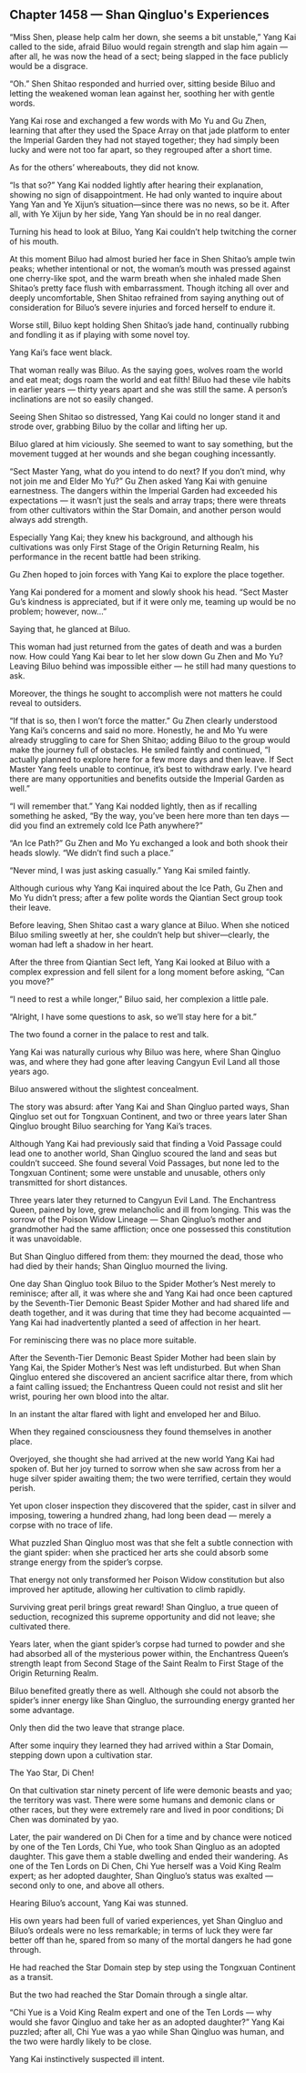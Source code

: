 ## Chapter 1458 — Shan Qingluo's Experiences

“Miss Shen, please help calm her down, she seems a bit unstable,” Yang Kai called to the side, afraid Biluo would regain strength and slap him again — after all, he was now the head of a sect; being slapped in the face publicly would be a disgrace.

“Oh.” Shen Shitao responded and hurried over, sitting beside Biluo and letting the weakened woman lean against her, soothing her with gentle words.

Yang Kai rose and exchanged a few words with Mo Yu and Gu Zhen, learning that after they used the Space Array on that jade platform to enter the Imperial Garden they had not stayed together; they had simply been lucky and were not too far apart, so they regrouped after a short time.

As for the others’ whereabouts, they did not know.

“Is that so?” Yang Kai nodded lightly after hearing their explanation, showing no sign of disappointment. He had only wanted to inquire about Yang Yan and Ye Xijun’s situation—since there was no news, so be it. After all, with Ye Xijun by her side, Yang Yan should be in no real danger.

Turning his head to look at Biluo, Yang Kai couldn’t help twitching the corner of his mouth.

At this moment Biluo had almost buried her face in Shen Shitao’s ample twin peaks; whether intentional or not, the woman’s mouth was pressed against one cherry-like spot, and the warm breath when she inhaled made Shen Shitao’s pretty face flush with embarrassment. Though itching all over and deeply uncomfortable, Shen Shitao refrained from saying anything out of consideration for Biluo’s severe injuries and forced herself to endure it.

Worse still, Biluo kept holding Shen Shitao’s jade hand, continually rubbing and fondling it as if playing with some novel toy.

Yang Kai’s face went black.

That woman really was Biluo. As the saying goes, wolves roam the world and eat meat; dogs roam the world and eat filth! Biluo had these vile habits in earlier years — thirty years apart and she was still the same. A person’s inclinations are not so easily changed.

Seeing Shen Shitao so distressed, Yang Kai could no longer stand it and strode over, grabbing Biluo by the collar and lifting her up.

Biluo glared at him viciously. She seemed to want to say something, but the movement tugged at her wounds and she began coughing incessantly.

“Sect Master Yang, what do you intend to do next? If you don’t mind, why not join me and Elder Mo Yu?” Gu Zhen asked Yang Kai with genuine earnestness. The dangers within the Imperial Garden had exceeded his expectations — it wasn’t just the seals and array traps; there were threats from other cultivators within the Star Domain, and another person would always add strength.

Especially Yang Kai; they knew his background, and although his cultivations was only First Stage of the Origin Returning Realm, his performance in the recent battle had been striking.

Gu Zhen hoped to join forces with Yang Kai to explore the place together.

Yang Kai pondered for a moment and slowly shook his head. “Sect Master Gu’s kindness is appreciated, but if it were only me, teaming up would be no problem; however, now…”

Saying that, he glanced at Biluo.

This woman had just returned from the gates of death and was a burden now. How could Yang Kai bear to let her slow down Gu Zhen and Mo Yu? Leaving Biluo behind was impossible either — he still had many questions to ask.

Moreover, the things he sought to accomplish were not matters he could reveal to outsiders.

“If that is so, then I won’t force the matter.” Gu Zhen clearly understood Yang Kai’s concerns and said no more. Honestly, he and Mo Yu were already struggling to care for Shen Shitao; adding Biluo to the group would make the journey full of obstacles. He smiled faintly and continued, “I actually planned to explore here for a few more days and then leave. If Sect Master Yang feels unable to continue, it’s best to withdraw early. I’ve heard there are many opportunities and benefits outside the Imperial Garden as well.”

“I will remember that.” Yang Kai nodded lightly, then as if recalling something he asked, “By the way, you’ve been here more than ten days — did you find an extremely cold Ice Path anywhere?”

“An Ice Path?” Gu Zhen and Mo Yu exchanged a look and both shook their heads slowly. “We didn’t find such a place.”

“Never mind, I was just asking casually.” Yang Kai smiled faintly.

Although curious why Yang Kai inquired about the Ice Path, Gu Zhen and Mo Yu didn’t press; after a few polite words the Qiantian Sect group took their leave.

Before leaving, Shen Shitao cast a wary glance at Biluo. When she noticed Biluo smiling sweetly at her, she couldn’t help but shiver—clearly, the woman had left a shadow in her heart.

After the three from Qiantian Sect left, Yang Kai looked at Biluo with a complex expression and fell silent for a long moment before asking, “Can you move?”

“I need to rest a while longer,” Biluo said, her complexion a little pale.

“Alright, I have some questions to ask, so we’ll stay here for a bit.”

The two found a corner in the palace to rest and talk.

Yang Kai was naturally curious why Biluo was here, where Shan Qingluo was, and where they had gone after leaving Cangyun Evil Land all those years ago.

Biluo answered without the slightest concealment.

The story was absurd: after Yang Kai and Shan Qingluo parted ways, Shan Qingluo set out for Tongxuan Continent, and two or three years later Shan Qingluo brought Biluo searching for Yang Kai’s traces.

Although Yang Kai had previously said that finding a Void Passage could lead one to another world, Shan Qingluo scoured the land and seas but couldn’t succeed. She found several Void Passages, but none led to the Tongxuan Continent; some were unstable and unusable, others only transmitted for short distances.

Three years later they returned to Cangyun Evil Land. The Enchantress Queen, pained by love, grew melancholic and ill from longing. This was the sorrow of the Poison Widow Lineage — Shan Qingluo’s mother and grandmother had the same affliction; once one possessed this constitution it was unavoidable.

But Shan Qingluo differed from them: they mourned the dead, those who had died by their hands; Shan Qingluo mourned the living.

One day Shan Qingluo took Biluo to the Spider Mother’s Nest merely to reminisce; after all, it was where she and Yang Kai had once been captured by the Seventh-Tier Demonic Beast Spider Mother and had shared life and death together, and it was during that time they had become acquainted — Yang Kai had inadvertently planted a seed of affection in her heart.

For reminiscing there was no place more suitable.

After the Seventh-Tier Demonic Beast Spider Mother had been slain by Yang Kai, the Spider Mother’s Nest was left undisturbed. But when Shan Qingluo entered she discovered an ancient sacrifice altar there, from which a faint calling issued; the Enchantress Queen could not resist and slit her wrist, pouring her own blood into the altar.

In an instant the altar flared with light and enveloped her and Biluo.

When they regained consciousness they found themselves in another place.

Overjoyed, she thought she had arrived at the new world Yang Kai had spoken of. But her joy turned to sorrow when she saw across from her a huge silver spider awaiting them; the two were terrified, certain they would perish.

Yet upon closer inspection they discovered that the spider, cast in silver and imposing, towering a hundred zhang, had long been dead — merely a corpse with no trace of life.

What puzzled Shan Qingluo most was that she felt a subtle connection with the giant spider: when she practiced her arts she could absorb some strange energy from the spider’s corpse.

That energy not only transformed her Poison Widow constitution but also improved her aptitude, allowing her cultivation to climb rapidly.

Surviving great peril brings great reward! Shan Qingluo, a true queen of seduction, recognized this supreme opportunity and did not leave; she cultivated there.

Years later, when the giant spider’s corpse had turned to powder and she had absorbed all of the mysterious power within, the Enchantress Queen’s strength leapt from Second Stage of the Saint Realm to First Stage of the Origin Returning Realm.

Biluo benefited greatly there as well. Although she could not absorb the spider’s inner energy like Shan Qingluo, the surrounding energy granted her some advantage.

Only then did the two leave that strange place.

After some inquiry they learned they had arrived within a Star Domain, stepping down upon a cultivation star.

The Yao Star, Di Chen!

On that cultivation star ninety percent of life were demonic beasts and yao; the territory was vast. There were some humans and demonic clans or other races, but they were extremely rare and lived in poor conditions; Di Chen was dominated by yao.

Later, the pair wandered on Di Chen for a time and by chance were noticed by one of the Ten Lords, Chi Yue, who took Shan Qingluo as an adopted daughter. This gave them a stable dwelling and ended their wandering. As one of the Ten Lords on Di Chen, Chi Yue herself was a Void King Realm expert; as her adopted daughter, Shan Qingluo’s status was exalted — second only to one, and above all others.

Hearing Biluo’s account, Yang Kai was stunned.

His own years had been full of varied experiences, yet Shan Qingluo and Biluo’s ordeals were no less remarkable; in terms of luck they were far better off than he, spared from so many of the mortal dangers he had gone through.

He had reached the Star Domain step by step using the Tongxuan Continent as a transit.

But the two had reached the Star Domain through a single altar.

“Chi Yue is a Void King Realm expert and one of the Ten Lords — why would she favor Qingluo and take her as an adopted daughter?” Yang Kai puzzled; after all, Chi Yue was a yao while Shan Qingluo was human, and the two were hardly likely to be close.

Yang Kai instinctively suspected ill intent.